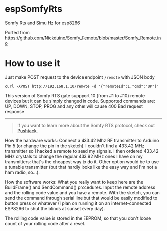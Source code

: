 # espSomfyRts
Somfy Rts and Simu Hz for esp8266

Ported from https://github.com/Nickduino/Somfy_Remote/blob/master/Somfy_Remote.ino

# How to use it
Just make POST request to the device endpoint `/remote` with JSON body 
```
curl -XPOST http://192.168.1.10/remote -d '{"remoteId":1,"cmd":"UP"}'
```
This version of Somfy RTS gate suppport 10 (from #1 to #10) remote devices but it can be simply changed in code. Supported commands are: UP, DOWN, STOP, PROG and any other will cause 400 Bad request response

---
> If you want to learn more about the Somfy RTS protocol, check out [Pushtack](https://pushstack.wordpress.com/somfy-rts-protocol/).

How the hardware works: Connect a 433.42 Mhz RF transmitter to Arduino Pin 5 (or change the pin in the sketch). I couldn't find a 433.42 MHz transmitter so I hacked a remote to send my signals. I then ordered 433.42 MHz crystals to change the regular 433.92 MHz ones I have on my transmitters: that's the cheapest way to do it. Other option would be to use a tunable transmitter (but that hardly looks like the easy way and I'm not a ham radio, so...).

How the software works: What you really want to keep here are the BuildFrame() and SendCommand() procedures. Input the remote address and the rolling code value and you have a remote. With the sketch, you can send the command through serial line but that would be easily modified to button press or whatever (I plan on running it on an internet-connected ESP8266 to shut the blinds at sunset every day).

The rolling code value is stored in the EEPROM, so that you don't loose count of your rolling code after a reset.
